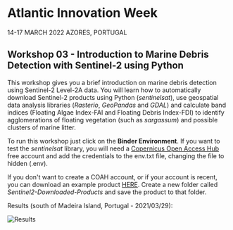 # Atlantic Innovation Week

14-17 MARCH 2022 
AZORES, PORTUGAL

## Workshop 03 - Introduction to Marine Debris Detection with Sentinel-2 using Python

This workshop gives you a brief introduction on marine debris detection using Sentinel-2 Level-2A data. You will learn how to automatically download Sentinel-2 products using Python (*sentinelsat*), use geospatial data analysis libraries (*Rasterio*, *GeoPandas* and *GDAL*) and calculate band indices (Floating Algae Index-FAI and Floating Debris Index-FDI) to identify agglomerations of floating vegetation (such as *sargassum*) and possible clusters of marine litter.

To run this workshop just click on the **Binder Environment**. If you want to test the *sentinelsat* library, you will need a [Copernicus Open Access Hub](https://scihub.copernicus.eu/dhus/#/self-registration) free account and add the credentials to the env.txt file, changing the file to hidden (.env). 

If you don't want to create a COAH account, or if your account is recent, you can download an example product [HERE](https://drive.google.com/drive/folders/1oMTw1laADQHn2_uwDBVKm6YoAcBr2XPt?usp=sharing). Create a new folder called *Sentinel2-Downloaded-Products* and save the product to that folder.



Results (south of Madeira Island, Portugal - 2021/03/29):

![Results](https://user-images.githubusercontent.com/69935277/155123275-18cb4f19-2861-44d1-b41f-fbb52c4c5f50.png)
